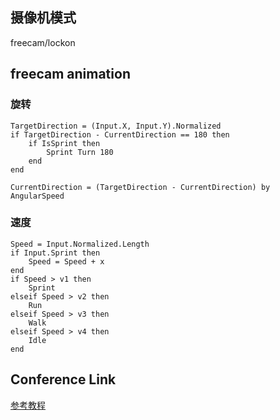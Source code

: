 ## 摄像机模式
freecam/lockon

## freecam animation
### 旋转
```
TargetDirection = (Input.X, Input.Y).Normalized
if TargetDirection - CurrentDirection == 180 then
    if IsSprint then
        Sprint Turn 180
    end
end

CurrentDirection = (TargetDirection - CurrentDirection) by AngularSpeed
```
### 速度
```
Speed = Input.Normalized.Length
if Input.Sprint then
    Speed = Speed + x
end
if Speed > v1 then
    Sprint
elseif Speed > v2 then
    Run
elseif Speed > v3 then
    Walk
elseif Speed > v4 then
    Idle
end
```
## Conference Link
[参考教程](https://www.bilibili.com/video/BV1m5411J7ci?p=6)